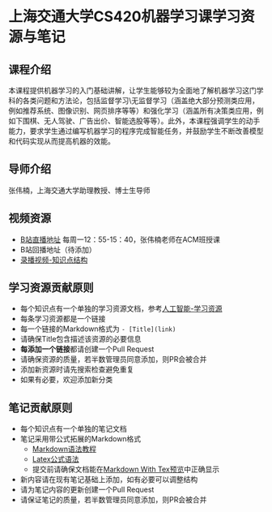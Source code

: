 # 上海交通大学CS420机器学习课学习资源与笔记
## 课程介绍
本课程提供机器学习的入门基础讲解，让学生能够较为全面地了解机器学习这门学科的各类问题和方法论，包括监督学习\无监督学习（涵盖绝大部分预测类应用，例如推荐系统、图像识别、网页排序等等）和强化学习（涵盖所有决策类应用，例如下围棋、无人驾驶、广告出价、智能选股等等）。此外，本课程强调学生的动手能力，要求学生通过编写机器学习的程序完成智能任务，并鼓励学生不断改善模型和代码实现从而提高机器的效能。

## 导师介绍
张伟楠，上海交通大学助理教授、博士生导师

## 视频资源

- [B站直播地址](https://live.bilibili.com/21838900) 每周一12：55-15：40，张伟楠老师在ACM班授课
- B站回播地址（待添加）
- [录播视频-知识点结构](https://www.boyuai.com/elites/course/x3fyYxaRhVWJxGSI)


## 学习资源贡献原则

- 每个知识点有一个单独的学习资源文档，参考[人工智能-学习资源](01人工智能-学习资源.md)
- 每条学习资源都是一个链接
- 每一个链接的Markdown格式为 `- [Title](link)`
- 请确保Title包含描述该资源的必要信息
- **每添加一个链接**都请创建一个Pull Request
- 请确保资源的质量，若半数管理员同意添加，则PR会被合并
- 添加新资源时请先搜索检查避免重复
- 如果有必要，欢迎添加新分类

## 笔记贡献原则

- 每个知识点有一个单独的笔记文档
- 笔记采用带公式拓展的Markdown格式
  - [Markdown语法教程](https://github.com/adam-p/markdown-here/wiki/Markdown-Cheatsheet)
  - [Latex公式语法](https://en.wikibooks.org/wiki/LaTeX/Mathematics)
  - 提交前请确保文档能在[Markdown With Tex预览](https://goessner.github.io/markdown-it-texmath/markdown-it-texmath-demo.html)中正确显示
- 新内容请在现有笔记基础上添加，如有必要可以调整结构
- 请为笔记内容的更新创建一个Pull Request
- 请保证笔记的质量，若半数管理员同意添加，则PR会被合并
